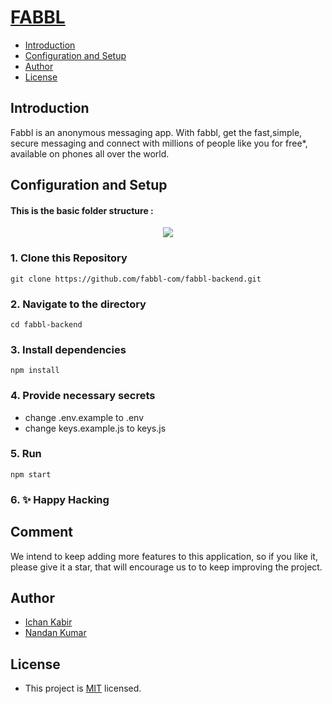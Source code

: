 
# [FABBL](https://fabbl.social/)
  * [Introduction](#introduction)
  * [Configuration and Setup](#configuration-and-setup)
  * [Author](#author)
  * [License](#license)

## Introduction
Fabbl is an anonymous messaging app. With fabbl, get the fast,simple, secure messaging and connect with millions of people like you for free*, available on phones all over the world.

## Configuration and Setup
#### This is the basic folder structure :
<p align="center">
  <img src="https://user-images.githubusercontent.com/71453728/157741997-ea952f89-3e61-43a8-b0fd-fb96d83e4f77.png" />
</p>


### 1\. Clone this Repository

```
git clone https://github.com/fabbl-com/fabbl-backend.git 
```

### 2\. Navigate to the directory

```
cd fabbl-backend
```

### 3\. Install dependencies

```
npm install
```
### 4\. Provide necessary secrets
  - change .env.example to .env
  - change keys.example.js to keys.js

### 5\. Run

```
npm start
```

### 6\. ✨ Happy Hacking


## Comment
We intend to keep adding more features to this application, so if you like it, please give it a star, that will encourage us to to keep improving the project.

## Author
- [Ichan Kabir](https://github.com/ikabir21)
- [Nandan Kumar](https://github.com/nandan-shah)

## License
- This project is [MIT](https://github.com/fabbl-com/fabbl-backend/blob/dev/LICENSE) licensed.
